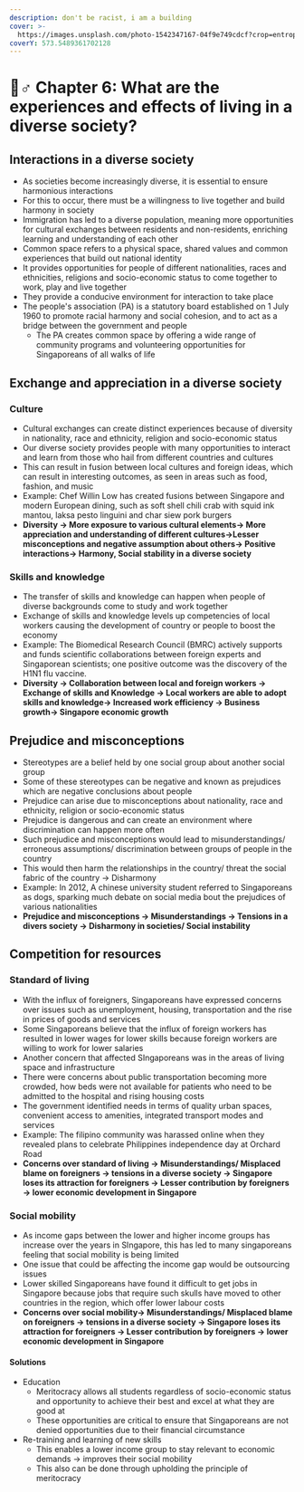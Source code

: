 ```yaml
---
description: don't be racist, i am a building
cover: >-
  https://images.unsplash.com/photo-1542347167-04f9e749cdcf?crop=entropy&cs=tinysrgb&fm=jpg&ixid=MnwxOTcwMjR8MHwxfHNlYXJjaHwzfHxsaXR0bGUlMjBpbmRpYXxlbnwwfHx8fDE2NjA0MDIwOTU&ixlib=rb-1.2.1&q=80
coverY: 573.5489361702128
---
```


# 👳♂ Chapter 6: What are the experiences and effects of living in a diverse society?

## Interactions in a diverse society

* As societies become increasingly diverse, it is essential to ensure harmonious interactions
* For this to occur, there must be a willingness to live together and build harmony in society
* Immigration has led to a diverse population, meaning more opportunities for cultural exchanges between residents and non-residents, enriching learning and understanding of each other&#x20;
* Common space refers to a physical space, shared values and common experiences that build out national identity
* It provides opportunities for people of different nationalities, races and ethnicities, religions and socio-economic status to come together to work, play and live together
* They provide a conducive environment for interaction to take place
* The people's association (PA) is a statutory board established on 1 July 1960 to promote racial harmony and social cohesion, and to act as a bridge between the government and people
  * The PA creates common space by offering a wide range of community programs and volunteering opportunities for Singaporeans of all walks of life

## Exchange and appreciation in a diverse society

### Culture

* Cultural exchanges can create distinct experiences because of diversity in nationality, race and ethnicity, religion and socio-economic status
* Our diverse society provides people with many opportunities to interact and learn from those who hail from different countries and cultures
* This can result in fusion between local cultures and foreign ideas, which can result in interesting outcomes, as seen in areas such as food, fashion, and music
* Example: Chef Willin Low has created fusions between Singapore and modern European dining, such as soft shell chili crab with squid ink mantou, laksa pesto linguini and char siew pork burgers
* **Diversity → More exposure to various cultural elements→ More appreciation and understanding of different cultures→Lesser misconceptions and negative assumption about others→ Positive interactions→ Harmony, Social stability in a diverse society**

### Skills and knowledge

* The transfer of skills and knowledge can happen when people of diverse backgrounds come to study and work together
* Exchange of skills and knowledge levels up competencies of local workers causing the development of country or people to boost the economy
* Example: The Biomedical Research Council (BMRC) actively supports and funds scientific collaborations between foreign experts and Singaporean scientists; one positive outcome was the discovery of the H1N1 flu vaccine.
* **Diversity → Collaboration between local and foreign workers → Exchange of skills and Knowledge →  Local workers are able to adopt skills and knowledge→ Increased work efficiency → Business growth→ Singapore economic growth**

## Prejudice and misconceptions

* Stereotypes are a belief held by one social group about another social group
* Some of these stereotypes can be negative and known as prejudices which are negative conclusions about people
* Prejudice can arise due to misconceptions about nationality, race and ethnicity, religion or socio-economic status
* Prejudice is dangerous and can create an environment where discrimination can happen more often
* Such prejudice and misconceptions would lead to misunderstandings/ erroneous assumptions/ discrimination between groups of people in the country
* This would then harm the relationships in the country/ threat the social fabric of the country -> Disharmony
* Example: In 2012, A chinese university student referred to Singaporeans as dogs, sparking much debate on social media bout the prejudices  of various nationalities
* **Prejudice and misconceptions  -> Misunderstandings -> Tensions in a divers society -> Disharmony in societies/ Social instability**

## Competition for resources

### Standard of living

* With the influx of foreigners, Singaporeans have expressed concerns over issues such as unemployment, housing, transportation and the rise in prices of goods and services
* Some Singaporeans believe that the influx of foreign workers has resulted in lower wages for lower skills because foreign workers are willing to work for lower salaries
* Another concern that affected SIngaporeans was in the areas of living space and infrastructure
* There were concerns about  public transportation becoming more crowded, how beds were not available for patients who need to be admitted to the hospital and rising housing costs
* The government identified needs in terms of quality urban spaces, convenient access to amenities, integrated transport modes and services
* Example: The filipino community was harassed online when they revealed plans to celebrate Philippines independence day at Orchard Road&#x20;
* **Concerns over standard of living -> Misunderstandings/ Misplaced blame on foreigners -> tensions in a diverse society -> Singapore loses its attraction for foreigners -> Lesser contribution by foreigners -> lower economic development in Singapore**

### Social mobility

* As income gaps between the lower and higher income groups has increase over the years in SIngapore, this has led to many singaporeans feeling that social mobility is being limited
* One issue that could be affecting the income gap would be outsourcing issues
* Lower skilled Singaporeans have found it difficult to get jobs in Singapore because jobs that require such skulls have moved to other countries in the region, which offer lower labour costs
* **Concerns over social mobility-> Misunderstandings/ Misplaced blame on foreigners -> tensions in a diverse society -> Singapore loses its attraction for foreigners -> Lesser contribution by foreigners -> lower economic development in Singapore**

#### Solutions

* Education
  * Meritocracy allows all students regardless of socio-economic status and opportunity to achieve their best and excel at what they are good at
  * These opportunities are critical to ensure that Singaporeans are not denied opportunities due to their financial circumstance&#x20;
* Re-training and learning of new skills
  * This enables a lower income group to stay relevant to economic demands -> improves their social mobility
  * This also can be done through upholding the principle of meritocracy

